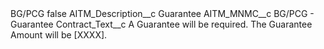 <?xml version="1.0" encoding="UTF-8"?>
<CustomMetadata xmlns="http://soap.sforce.com/2006/04/metadata" xmlns:xsi="http://www.w3.org/2001/XMLSchema-instance" xmlns:xsd="http://www.w3.org/2001/XMLSchema">
    <label>BG/PCG</label>
    <protected>false</protected>
    <values>
        <field>AITM_Description__c</field>
        <value xsi:type="xsd:string">Guarantee</value>
    </values>
    <values>
        <field>AITM_MNMC__c</field>
        <value xsi:type="xsd:string">BG/PCG - Guarantee</value>
    </values>
    <values>
        <field>Contract_Text__c</field>
        <value xsi:type="xsd:string">A Guarantee will be required. The Guarantee Amount will be [XXXX].</value>
    </values>
</CustomMetadata>

